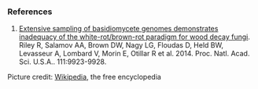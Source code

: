 ### References

1.  [Extensive sampling of basidiomycete genomes demonstrates inadequacy
    of the white-rot/brown-rot paradigm for wood decay
    fungi](http://europepmc.org/abstract/MED/24958869).\
    Riley R, Salamov AA, Brown DW, Nagy LG, Floudas D, Held BW,
    Levasseur A, Lombard V, Morin E, Otillar R et al. 2014. Proc. Natl.
    Acad. Sci. U.S.A.. 111:9923-9928.

Picture credit:
[Wikipedia](http://commons.wikimedia.org/wiki/File:Gifth%C3%A4ublinge.jpg),
the free encyclopedia
